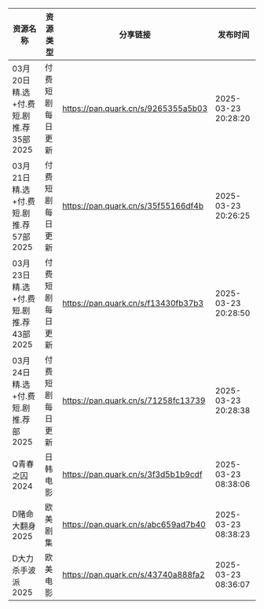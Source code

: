 | 资源名称                        | 资源类型     | 分享链接                                | 发布时间                |
| --------------------------- | -------- | ----------------------------------- | ------------------- |
| 03月20日 精.选+付.费短.剧推.荐35部2025 | 付费短剧每日更新 | https://pan.quark.cn/s/9265355a5b03 | 2025-03-23 20:28:20 |
| 03月21日 精.选+付.费短.剧推.荐57部2025 | 付费短剧每日更新 | https://pan.quark.cn/s/35f55166df4b | 2025-03-23 20:26:25 |
| 03月23日 精.选+付.费短.剧推.荐43部2025 | 付费短剧每日更新 | https://pan.quark.cn/s/f13430fb37b3 | 2025-03-23 20:28:50 |
| 03月24日 精.选+付.费短.剧推.荐部2025   | 付费短剧每日更新 | https://pan.quark.cn/s/71258fc13739 | 2025-03-23 20:28:38 |
| Q青春之囚2024                   | 日韩电影     | https://pan.quark.cn/s/3f3d5b1b9cdf | 2025-03-23 08:38:06 |
| D赌命大翻身2025                  | 欧美剧集     | https://pan.quark.cn/s/abc659ad7b40 | 2025-03-23 08:38:23 |
| D大力杀手波派2025                 | 欧美电影     | https://pan.quark.cn/s/43740a888fa2 | 2025-03-23 08:36:07 |

